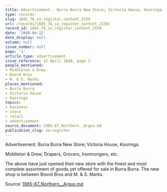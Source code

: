 ```yaml
---
title: Advertisement.  Burra Burra New Store; Victoria House, Kooringa.
type: records
slug: 1845_76_sa_register_content_2159
url: /records/1845_76_sa_register_content_2159/
record_id: 1845_76_sa_register_content_2159
date: '1848-04-12'
date_display: null
volume: null
issue_number: null
page: '1'
article_type: advertisement
issue_reference: 12 April 1848, page 1
people_mentioned:
- Middleton & Drew
- Boord Bros
- M. & S. Marks
places_mentioned:
- Burra Burra
- Victoria House
- Kooringa
topics:
- business
- store
- retail
- advertisement
source_document: 1985-87_Northern__Argus.md
publication_slug: sa-register
---
```


Advertisement.  Burra Burra New Store; Victoria House, Kooringa.

Middleton & Drew, Drapers, Grocers, Ironmongers, etc.

The above have just opened their new store with the finest and most complete assortment of goods yet offered for sale in Burra Burra.  The new shop is between Boord Bros and M. & S. Marks.

Source: [1985-87_Northern__Argus.md](/downloads/markdown/1985-87_Northern__Argus.md)
